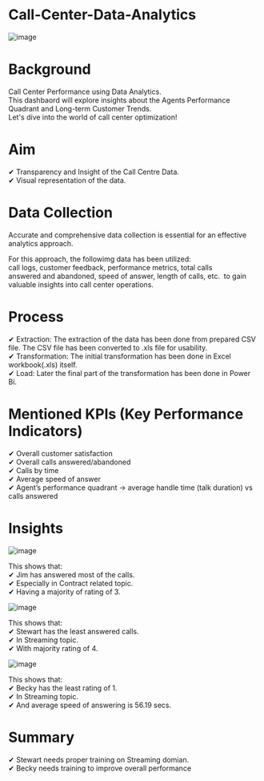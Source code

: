 # Call-Center-Data-Analytics

![image](https://github.com/Mayukh19/Call-Center-Data-Analytics/assets/119560255/8bfc0863-2ac9-4f4d-aca0-23370f79ea0b)

# Background
Call Center Performance using Data Analytics.\
This dashbaord will explore insights about the Agents Performance Quadrant and Long-term Customer Trends.\
Let's dive into the world of call center optimization!

# Aim
✔ Transparency and Insight of the Call Centre Data.\
✔ Visual representation of the data.

# Data Collection
Accurate and comprehensive data collection is essential for an effective analytics approach.

For this approach, the followimg data has been utilized:\
call logs, customer feedback, performance metrics, total calls answered and abandoned, speed of answer, length of calls, etc.  to gain valuable insights into call center operations.

# Process
✔ Extraction: The extraction of the data has been done from prepared CSV file. The CSV file has been converted to .xls file for usability.\
✔ Transformation: The initial transformation has been done in Excel workbook(.xls) itself.\
✔ Load: Later the final part of the transformation has been done in Power Bi.

# Mentioned KPIs (Key Performance Indicators)
✔ Overall customer satisfaction\
✔ Overall calls answered/abandoned\
✔ Calls by time\
✔ Average speed of answer\
✔ Agent’s performance quadrant -> average handle time (talk duration) vs calls answered

# Insights

![image](https://github.com/Mayukh19/Call-Center-Data-Analytics/assets/119560255/ebe26898-d7cc-421b-a8b1-f431325589b3)

This shows that:\
✔ Jim has answered most of the calls.\
✔ Especially in Contract related topic.\
✔ Having a majority of rating of 3.

![image](https://github.com/Mayukh19/Call-Center-Data-Analytics/assets/119560255/063c5229-4fad-4f9a-a857-646896117416)

This shows that:\
✔ Stewart has the least answered calls.\
✔ In Streaming topic.\
✔ With majority rating of 4.

![image](https://github.com/Mayukh19/Call-Center-Data-Analytics/assets/119560255/009356b5-0474-46eb-b433-c16f37587cc9)

This shows that:\
✔ Becky has the least rating of 1.\
✔ In Streaming topic.\
✔ And average speed of answering is 56.19 secs.

# Summary
✔ Stewart needs proper training on Streaming domian.\
✔ Becky needs training to improve overall performance
